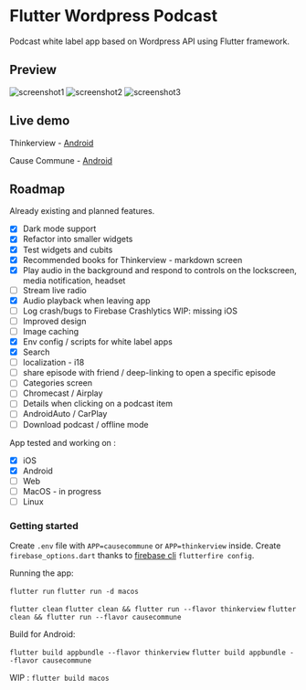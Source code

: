 # Flutter Wordpress Podcast

Podcast white label app based on Wordpress API using Flutter framework.

## Preview

![screenshot1](https://github.com/PierreBresson/flutter-wordpress-podcast/blob/main/preview/thinkerview-1.jpg)
![screenshot2](https://github.com/PierreBresson/flutter-wordpress-podcast/blob/main/preview/thinkerview-2.jpg)
![screenshot3](https://github.com/PierreBresson/flutter-wordpress-podcast/blob/main/preview/thinkerview-3.jpg)

## Live demo

Thinkerview - [Android](https://play.google.com/store/apps/details?id=com.thinkerview&hl=fr)

Cause Commune - [Android](https://play.google.com/store/apps/details?id=com.cause.commune)

## Roadmap

Already existing and planned features.

- [x] Dark mode support
- [x] Refactor into smaller widgets
- [x] Test widgets and cubits
- [x] Recommended books for Thinkerview - markdown screen
- [x] Play audio in the background and respond to controls on the lockscreen, media notification, headset
- [ ] Stream live radio
- [x] Audio playback when leaving app
- [ ] Log crash/bugs to Firebase Crashlytics WIP: missing iOS
- [ ] Improved design
- [ ] Image caching
- [x] Env config / scripts for white label apps
- [x] Search
- [ ] localization - i18
- [ ] share episode with friend / deep-linking to open a specific episode
- [ ] Categories screen
- [ ] Chromecast / Airplay
- [ ] Details when clicking on a podcast item
- [ ] AndroidAuto / CarPlay
- [ ] Download podcast / offline mode

App tested and working on :

- [x] iOS
- [x] Android
- [ ] Web
- [ ] MacOS - in progress
- [ ] Linux

### Getting started

Create `.env` file with `APP=causecommune` or `APP=thinkerview` inside.
Create `firebase_options.dart` thanks to [firebase cli](https://codewithandrea.com/articles/firebase-flutterfire-cli-flavors/) `flutterfire config`.

Running the app:

`flutter run`
`flutter run -d macos`

`flutter clean`
`flutter clean && flutter run --flavor thinkerview`
`flutter clean && flutter run --flavor causecommune`

Build for Android:

`flutter build appbundle --flavor thinkerview`
`flutter build appbundle --flavor causecommune`

WIP :
`flutter build macos`
